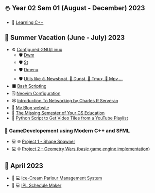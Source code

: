 ## ⛄ Year 02 Sem 01 (August - December) 2023

<!-- 🛠️ 🗡️ ⚔️ 💣 🪃 🏹 🛡️ 🪚 🔧 🪛 🔩 ⚙️ 🗜️ ⚖️ 🔗 ⛓️ 🪝 🧰 🧲 🪜 -->
<!-- - 💣 [Start working on my personal game]() -->
<!-- - 🔗 [Decentralised audio video text communication]() -->
<!-- - 🔗 [Weechat]() -->
<!-- - 🪜 [Minecraft Clone]() -->
<!-- - 🔗 [GSoC 2024]() -->
<!-- - 🔗 [Contributing To Libreoffice]() -->
<!-- - 🔗 [Neovim]() -->
<!-- - 🔗 [Lua Language]() -->
<!-- - 🔗 [Regexp]() -->
<!-- - 🔗 [Learn-VIM]() -->

- 🔗 [Learning C++](https://github.com/gautamsahil1947/cpp/tree/main)

## 🌻 Summer Vacation (June - July) 2023

- ⚙️ [Configured GNU/Linux](https://github.com/gautamsahil1947)
  - 🛡️ [Dwm](https://github.com/gautamsahil1947/dwm)
  - 🛡️ [St](https://github.com/gautamsahil1947/st)
  - 🛡️ [Dmenu](https://github.com/gautamsahil1947/dmenu)
  - 🛡️ [Utils like ⛵ Newsboat, 🔔 Dunst, 🚀 Tmux, 🎥 Mpv ...](https://github.com/gautamsahil1947/utils)
- ⬛ [Bash Scripting](https://github.com/gautamsahil1947/studies/tree/main/notes/01-bashScripting)
- 🗒️ [Neovim Configuration](https://github.com/gautamsahil1947/nvim)
- 🕸 [Introduction To Networking by Charles R Serveran](https://github.com/gautamsahil1947/gautamsahil1947/blob/main/Misc/introduction-to-networking.pdf)
- 📝 [My Blog website](https://gautamsahil1947.github.io)
- 👣 [The Missing Semester of Your CS Education](https://missing.csail.mit.edu/)
- 🐍 [Python Script to Get Video Tiles from a YouTube Playlist](https://github.com/gautamsahil1947/gautamsahil1947/blob/main/Misc/youtubeScript.py)

### 🚗 GameDevelopement using Modern C++ and SFML

- 💻 🌐 [Project 1 - Shape Spawner](https://github.com/gautamsahil1947/project1)
- 💻 🌐 [Project 2 - Geometry Wars (basic game engine implementation)](https://github.com/gautamsahil1947/geometry-wars)

## 🌺 April 2023

- 🍦 💻 [Ice-Cream Parlour Management System](https://github.com/gautamsahil1947/icecream-parlour-management-system)
- 🏏 💻 [IPL Schedule Maker](https://github.com/gautamsahil1947/ipl)
